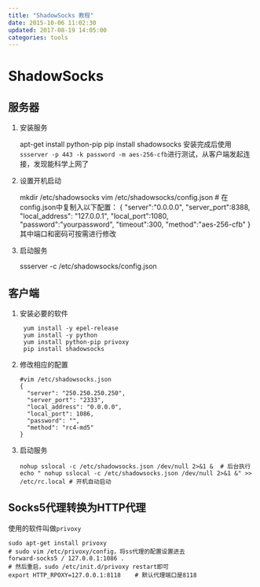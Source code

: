 ```yaml
---
title: "ShadowSocks 教程"
date: 2015-10-06 11:02:30
updated: 2017-08-19 14:05:00
categories: tools
---
```

# ShadowSocks

## 服务器
1. 安装服务

    apt-get install python-pip
    	pip install shadowsocks
    安装完成后使用`ssserver -p 443 -k password -m aes-256-cfb`进行测试，从客户端发起连接，发现能科学上网了
2. 设置开机启动

    mkdir /etc/shadowsocks
    	vim /etc/shadowsocks/config.json
    	# 在config.json中复制入以下配置：
    	{
    	    "server":"0.0.0.0",
    	    "server_port":8388,
    	    "local_address": "127.0.0.1",
    	    "local_port":1080,
    	    "password":"yourpassword",
    	    "timeout":300,
    	    "method":"aes-256-cfb"
    	}
    其中端口和密码可按需进行修改
3. 启动服务

    ssserver -c /etc/shadowsocks/config.json

## 客户端
1. 安装必要的软件

        yum install -y epel-release
        yum install -y python
        yum install python-pip privoxy
        pip install shadowsocks
2. 修改相应的配置

   ```shell
   #vim /etc/shadowsocks.json
   {
     "server": "250.250.250.250",
     "server_port": "2333",
     "local_address": "0.0.0.0",
     "local_port": 1086,
     "password": "",
     "method": "rc4-md5"
   }
   ```
3. 启动服务

   ```shell
   nohup sslocal -c /etc/shadowsocks.json /dev/null 2>&1 &	# 后台执行
   echo " nohup sslocal -c /etc/shadowsocks.json /dev/null 2>&1 &" >> /etc/rc.local	# 开机自动启动
   ```

## Socks5代理转换为HTTP代理

使用的软件叫做`privoxy`

```shell
sudo apt-get install privoxy
# sudo vim /etc/privoxy/config，将ss代理的配置设置进去
forward-socks5 / 127.0.0.1:1086 .
# 然后重启，sudo /etc/init.d/privoxy restart即可
export HTTP_RPOXY=127.0.0.1:8118	# 默认代理端口是8118
```

